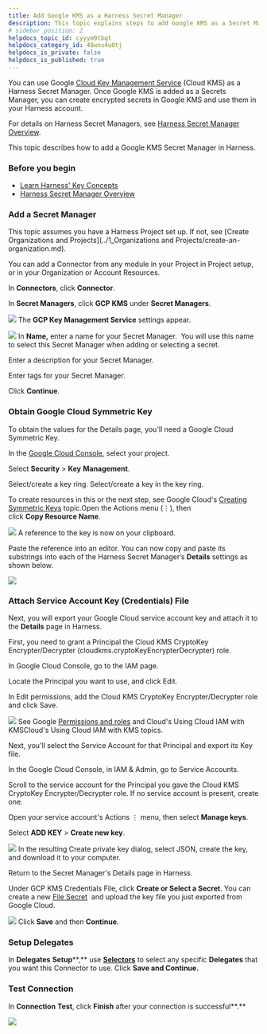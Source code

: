 ```yaml
---
title: Add Google KMS as a Harness Secret Manager
description: This topic explains steps to add Google KMS as a Secret Manager.
# sidebar_position: 2
helpdocs_topic_id: cyyym9tbqt
helpdocs_category_id: 48wnu4u0tj
helpdocs_is_private: false
helpdocs_is_published: true
---
```


You can use Google [Cloud Key Management Service](https://cloud.google.com/security-key-management) (Cloud KMS) as a Harness Secret Manager. Once Google KMS is added as a Secrets Manager, you can create encrypted secrets in Google KMS and use them in your Harness account.

For details on Harness Secret Managers, see [Harness Secret Manager Overview](../6_Security/1-harness-secret-manager-overview.md).

This topic describes how to add a Google KMS Secret Manager in Harness.

### Before you begin

* [Learn Harness' Key Concepts](https://docs.harness.io/article/hv2758ro4e-learn-harness-key-concepts)
* [Harness Secret Manager Overview](../6_Security/1-harness-secret-manager-overview.md)

### Add a Secret Manager

This topic assumes you have a Harness Project set up. If not, see [Create Organizations and Projects](../1_Organizations and Projects/create-an-organization.md).

You can add a Connector from any module in your Project in Project setup, or in your Organization or Account Resources.

In **Connectors**, click **Connector**.

In **Secret Managers**, click **GCP KMS** under **Secret Managers**.

![](./static/add-google-kms-secrets-manager-63.png)
The **GCP Key Management Service** settings appear.

![](./static/add-google-kms-secrets-manager-64.png)
In **Name,** enter a name for your Secret Manager.  You will use this name to select this Secret Manager when adding or selecting a secret.

Enter a description for your Secret Manager.

Enter tags for your Secret Manager.

Click **Continue**.

### Obtain Google Cloud Symmetric Key

To obtain the values for the Details page, you'll need a Google Cloud Symmetric Key.

In the [Google Cloud Console](https://console.cloud.google.com/), select your project.

Select **Security** > **Key** **Management**.

Select/create a key ring. Select/create a key in the key ring.

To create resources in this or the next step, see Google Cloud's [Creating Symmetric Keys](https://cloud.google.com/kms/docs/creating-keys) topic.Open the Actions menu (⋮), then click **Copy Resource Name**.

![](./static/add-google-kms-secrets-manager-65.png)
A reference to the key is now on your clipboard.

Paste the reference into an editor. You can now copy and paste its substrings into each of the Harness Secret Manager’s **Details** settings as shown below.

![](./static/add-google-kms-secrets-manager-66.png)
### Attach Service Account Key (Credentials) File

Next, you will export your Google Cloud service account key and attach it to the **Details** page in Harness.

First, you need to grant a Principal the Cloud KMS CryptoKey Encrypter/Decrypter (cloudkms.cryptoKeyEncrypterDecrypter) role.

In Google Cloud Console, go to the IAM page.

Locate the Principal you want to use, and click Edit.

In Edit permissions, add the Cloud KMS CryptoKey Encrypter/Decrypter role and click Save.

![](./static/add-google-kms-secrets-manager-67.png)
See Google [Permissions and roles](https://cloud.google.com/kms/docs/reference/permissions-and-roles) and Cloud's Using Cloud IAM with KMSCloud's Using Cloud IAM with KMS topics.

Next, you'll select the Service Account for that Principal and export its Key file.

In the Google Cloud Console, in IAM & Admin, go to Service Accounts.

Scroll to the service account for the Principal you gave the Cloud KMS CryptoKey Encrypter/Decrypter role. If no service account is present, create one.

Open your service account's Actions ⋮ menu, then select **Manage keys**.

Select **ADD KEY** > **Create new key**.

![](./static/add-google-kms-secrets-manager-68.png)
In the resulting Create private key dialog, select JSON, create the key, and download it to your computer.

Return to the Secret Manager's Details page in Harness.

Under GCP KMS Credentials File, click **Create or Select a Secret**. You can create a new [File Secret](./3-add-file-secrets.md)  and upload the key file you just exported from Google Cloud.

![](./static/add-google-kms-secrets-manager-69.png)
Click **Save** and then **Continue**.

### Setup Delegates

In **Delegates** **Setup****,** use [**Selectors**](../2_Delegates/delegate-guide/select-delegates-with-selectors.md#option-select-a-delegate-for-a-connector-using-tags) to select any specific **Delegates** that you want this Connector to use. Click **Save and Continue.**

### Test Connection

In **Connection** **Test**, click **Finish** after your connection is successful**.**

![](./static/add-google-kms-secrets-manager-70.png)
